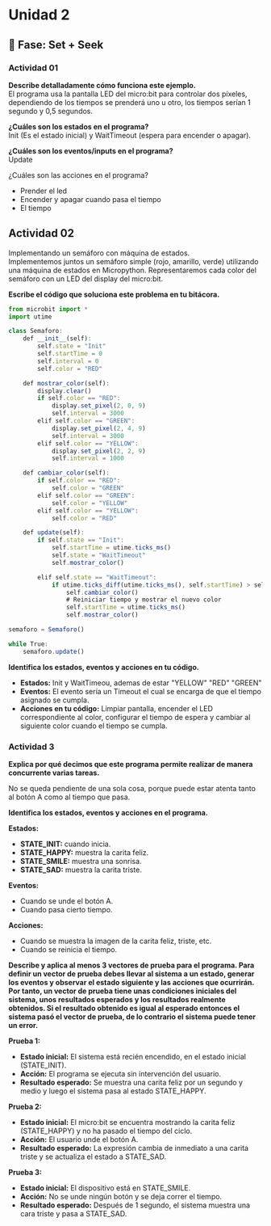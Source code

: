 # Unidad 2

## 🔎 Fase: Set + Seek  

### Actividad 01
**Describe detalladamente cómo funciona este ejemplo.**  
El programa usa la pantalla LED del micro:bit para controlar dos píxeles, dependiendo de los tiempos se prenderá uno u otro, los tiempos serían 1 segundo y 0,5 segundos.   

**¿Cuáles son los estados en el programa?**  
Init (Es el estado inicial) y WaitTimeout (espera para encender o apagar).  

**¿Cuáles son los eventos/inputs en el programa?**  
Update  

¿Cuáles son las acciones en el programa?  
* Prender el led  
* Encender y apagar cuando pasa el tiempo
* El tiempo
 
## Actividad 02
Implementando un semáforo con máquina de estados.  
Implementemos juntos un semáforo simple (rojo, amarillo, verde) utilizando una máquina de estados en Micropython. Representaremos cada color del semáforo con un LED del display del micro:bit.  

**Escribe el código que soluciona este problema en tu bitácora.**
``` js
from microbit import *
import utime

class Semaforo:
    def __init__(self):
        self.state = "Init"
        self.startTime = 0
        self.interval = 0
        self.color = "RED"  

    def mostrar_color(self):
        display.clear()
        if self.color == "RED":
            display.set_pixel(2, 0, 9)
            self.interval = 3000
        elif self.color == "GREEN":
            display.set_pixel(2, 4, 9)
            self.interval = 3000
        elif self.color == "YELLOW":
            display.set_pixel(2, 2, 9)
            self.interval = 1000

    def cambiar_color(self):
        if self.color == "RED":
            self.color = "GREEN"
        elif self.color == "GREEN":
            self.color = "YELLOW"
        elif self.color == "YELLOW":
            self.color = "RED"

    def update(self):
        if self.state == "Init":
            self.startTime = utime.ticks_ms()
            self.state = "WaitTimeout"
            self.mostrar_color()

        elif self.state == "WaitTimeout":
            if utime.ticks_diff(utime.ticks_ms(), self.startTime) > self.interval:
                self.cambiar_color()
                # Reiniciar tiempo y mostrar el nuevo color
                self.startTime = utime.ticks_ms()
                self.mostrar_color()

semaforo = Semaforo()

while True:
    semaforo.update()
```

**Identifica los estados, eventos y acciones en tu código.**  
* **Estados:** Init y WaitTimeou, ademas de estar "YELLOW" "RED" "GREEN"  
* **Eventos:** El evento sería un Timeout el cual se encarga de que el tiempo asignado se cumpla.  
* **Acciones en tu código:** Limpiar pantalla, encender el LED correspondiente al color, configurar el tiempo de espera y cambiar al siguiente color cuando el tiempo se cumpla.

### Actividad 3  
**Explica por qué decimos que este programa permite realizar de manera concurrente varias tareas.**  

No se queda pendiente de una sola cosa, porque puede estar atenta tanto al botón A como al tiempo que pasa.  

**Identifica los estados, eventos y acciones en el programa.**

**Estados:**  
* **STATE_INIT:** cuando inicia.     
* **STATE_HAPPY:** muestra la carita feliz.   
* **STATE_SMILE:** muestra una sonrisa.   
* **STATE_SAD:** muestra la carita triste.   

**Eventos:**
* Cuando se unde el botón A.    
* Cuando pasa cierto tiempo.  

**Acciones:**
* Cuando se muestra la imagen de la carita feliz, triste, etc.  
* Cuando se reinicia el tiempo.  

**Describe y aplica al menos 3 vectores de prueba para el programa. Para definir un vector de prueba debes llevar al sistema a un estado, generar los eventos y observar el estado siguiente y las acciones que ocurrirán. Por tanto, un vector de prueba tiene unas condiciones iniciales del sistema, unos resultados esperados y los resultados realmente obtenidos. Si el resultado obtenido es igual al esperado entonces el sistema pasó el vector de prueba, de lo contrario el sistema puede tener un error.**

**Prueba 1:**  
* **Estado inicial:** El sistema está recién encendido, en el estado inicial (STATE_INIT).  
* **Acción:** El programa se ejecuta sin intervención del usuario.  
* **Resultado esperado:** Se muestra una carita feliz por un segundo y medio y luego el sistema pasa al estado STATE_HAPPY.  

**Prueba 2:**
* **Estado inicial:** El micro:bit se encuentra mostrando la carita feliz (STATE_HAPPY) y no ha pasado el tiempo del ciclo.  
* **Acción:** El usuario unde el botón A.  
* **Resultado esperado:** La expresión cambia de inmediato a una carita triste y se actualiza el estado a STATE_SAD.  

**Prueba 3:**
* **Estado inicial:** El dispositivo está en STATE_SMILE.  
* **Acción:** No se unde ningún botón y se deja correr el tiempo.  
* **Resultado esperado:** Después de 1 segundo, el sistema muestra una cara triste y pasa a STATE_SAD.  



